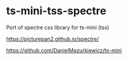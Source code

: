 # ts-mini-tss-spectre
Port of spectre css library for ts-mini (tss)


https://picturepan2.github.io/spectre/

https://github.com/DanielMazurkiewicz/ts-mini
